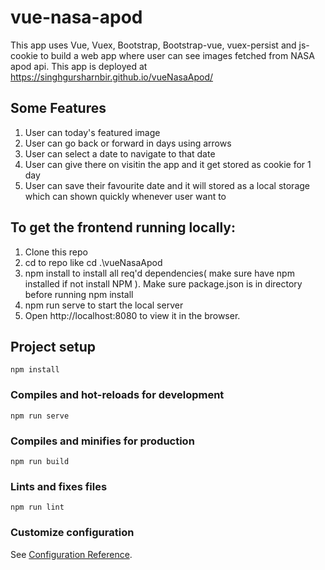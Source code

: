 # vue-nasa-apod

This app uses Vue, Vuex, Bootstrap, Bootstrap-vue, vuex-persist and js-cookie to build a web app where user can see images fetched from NASA apod api. This app is deployed at https://singhgursharnbir.github.io/vueNasaApod/

## Some Features

1. User can today's featured image
2. User can go back or forward in days using arrows
3. User can select a date to navigate to that date 
4. User can give there on visitin the app and it get stored as cookie for 1 day 
5. User can save their favourite date and it will stored as a local storage which can shown quickly whenever user want to 

## To get the frontend running locally:

1. Clone this repo
2. cd to repo like cd .\vueNasaApod
3. npm install to install all req'd dependencies( make sure have npm installed if not install NPM ). Make sure package.json is in directory before running npm install
4. npm run serve to start the local server 
5. Open http://localhost:8080 to view it in the browser.

## Project setup
```
npm install
```

### Compiles and hot-reloads for development
```
npm run serve
```

### Compiles and minifies for production
```
npm run build
```

### Lints and fixes files
```
npm run lint
```

### Customize configuration
See [Configuration Reference](https://cli.vuejs.org/config/).
